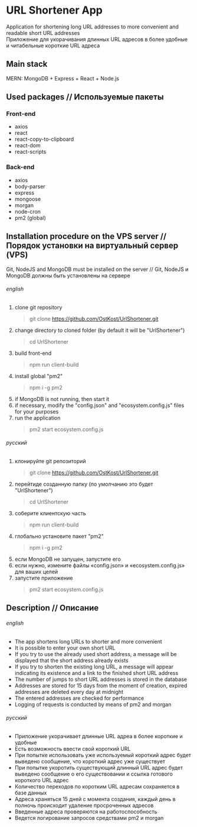 # URL Shortener App

Application for shortening long URL addresses to more convenient and readable short URL addresses  
Приложение для укорачивания длинных URL адресов в более удобные и читабельные короткие URL адреса

## Main stack

MERN: MongoDB + Express + React + Node.js

## Used packages // Используемые пакеты

### Front-end

-   axios
-   react
-   react-copy-to-clipboard
-   react-dom
-   react-scripts

### Back-end

-   axios
-   body-parser
-   express
-   mongoose
-   morgan
-   node-cron
-   pm2 (global)

## Installation procedure on the VPS server // Порядок установки на виртуальный сервер (VPS)

Git, NodeJS and MongoDB must be installed on the server // Git, NodeJS и MongoDB должны быть установлены на сервере

###### english

1. clone git repository
    > git clone https://github.com/OstKost/UrlShortener.git
2. change directory to cloned folder (by default it will be "UrlShortener")
    > cd UrlShortener
3. build front-end
    > npm run client-build
4. install global "pm2"
    > npm i -g pm2
5. if MongoDB is not running, then start it
6. if necessary, modify the "config.json" and "ecosystem.config.js" files for your purposes
7. run the application
    > pm2 start ecosystem.config.js

###### русский

1. клонируйте git репозиторий
    > git clone https://github.com/OstKost/UrlShortener.git
2. перейтиде созданную папку (по умолчанию это будет "UrlShortener")
    > cd UrlShortener
3. соберите клиентскую часть
    > npm run client-build
4. глобально установите пакет "pm2"
    > npm i -g pm2
5. если MongoDB не запущен, запустите его
6. если нужно, измените файлы «config.json» и «ecosystem.config.js» для ваших целей
7. запустите приложение
    > pm2 start ecosystem.config.js

## Description // Описание

###### english

-   The app shortens long URLs to shorter and more convenient
-   It is possible to enter your own short URL
-   If you try to use the already used short address, a message will be displayed that the short address already exists
-   If you try to shorten the existing long URL, a message will appear indicating its existence and a link to the finished short URL address
-   The number of jumps to short URL addresses is stored in the database
-   Addresses are stored for 15 days from the moment of creation, expired addresses are deleted every day at midnight
-   The entered addresses are checked for performance
-   Logging of requests is conducted by means of pm2 and morgan

###### русский

-   Приложение укорачивает длинные URL адреа в более короткие и удобные
-   Есть возможность ввести свой короткий URL
-   При попытке использовать уже используемый короткий адрес будет выведено сообщение, что короткий адрес уже существует
-   При попытке укоротить существующий длинный URL адрес будет выведено сообщение о его существовании и ссылка готового короткого URL адрес
-   Количество переходов по коротким URL адресам сохраняется в базе данных
-   Адреса храняться 15 дней с момента создания, каждый день в полночь происходит удаление просроченных адресов
-   Введенные адреса проверяются на работоспособность
-   Ведется логирование запросов средствами pm2 и morgan
